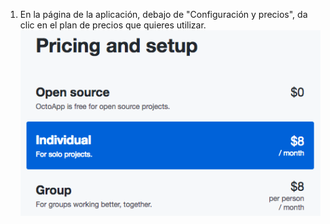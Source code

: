 1. En la página de la aplicación, debajo de "Configuración y precios", da clic en el plan de precios que quieres utilizar. ![Lista de aplicaciones disponibles en los planes de precios](/assets/images/help/marketplace/marketplace-choose-plan.png)
